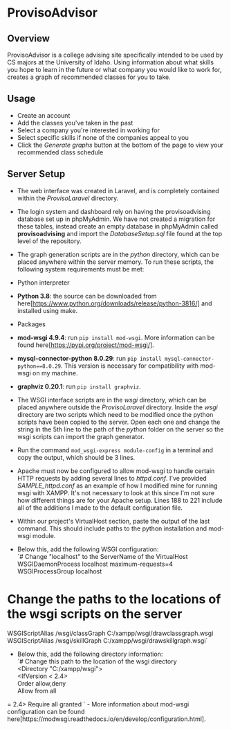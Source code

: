 # ProvisoAdvisor  
  
## Overview  
  
ProvisoAdvisor is a college advising site specifically intended to be used by CS majors at the University of Idaho. Using information about what skills you hope to learn in the future or what company you would like to work for, creates a graph of recommended classes for you to take.  
  
## Usage  
  
- Create an account 
- Add the classes you've taken in the past
- Select a company you're interested in working for
 - Select specific skills if none of the companies appeal to you
- Click the *Generate graphs* button at the bottom of the page to view your recommended class schedule  
  
## Server Setup  
  
- The web interface was created in Laravel, and is completely contained within the *ProvisoLaravel* directory.  
 - The login system and dashboard rely on having the provisoadvising database set up in phpMyAdmin. We have not created a migration for these tables, instead create an empty database in phpMyAdmin called **provisoadvising** and import the *DatabaseSetup.sql* file found at the top level of the repository.
  
- The graph generation scripts are in the *python* directory, which can be placed anywhere within the server memory. To run these scripts, the following system requirements must be met:
- Python interpreter
 - **Python 3.8**: the source can be downloaded from here[https://www.python.org/downloads/release/python-3816/] and installed using make.
- Packages
 - **mod-wsgi 4.9.4**: run `pip install mod-wsgi`. More information can be found here[https://pypi.org/project/mod-wsgi/].
 - **mysql-connector-python 8.0.29**: run `pip install mysql-connector-python==8.0.29`. This version is necessary for compatibility with mod-wsgi on my machine.
 - **graphviz 0.20.1**: run `pip install graphviz`.
  
- The WSGI interface scripts are in the *wsgi* directory, which can be placed anywhere outside the *ProvisoLaravel* directory. Inside the *wsgi* directory are two scripts which need to be modified once the python scripts have been copied to the server. Open each one and change the string in the 5th line to the path of the *python* folder on the server so the wsgi scripts can import the graph generator.  
  
- Run the command `mod_wsgi-express module-config` in a terminal and copy the output, which should be 3 lines.  
  
- Apache must now be configured to allow mod-wsgi to handle certain HTTP requests by adding several lines to *httpd.conf*. I've provided *SAMPLE_httpd.conf* as an example of how I modified mine for running wsgi with XAMPP. It's not necessary to look at this since I'm not sure how different things are for your Apache setup. Lines 188 to 221 include all of the additions I made to the default configuration file.
 - Within our project's VirtualHost section, paste the output of the last command. This should include paths to the python installation and mod-wsgi module.
 - Below this, add the following WSGI configuration:  
`# Change "localhost" to the ServerName of the VirtualHost  
WSGIDaemonProcess localhost maximum-requests=4  
WSGIProcessGroup localhost  
# Change the paths to the locations of the wsgi scripts on the server  
WSGIScriptAlias /wsgi/classGraph C:/xampp/wsgi/drawclassgraph.wsgi  
WSGIScriptAlias /wsgi/skillGraph C:/xampp/wsgi/drawskillgraph.wsgi`
 - Below this, add the following directory information:  
`# Change this path to the location of the wsgi directory  
<Directory "C:/xampp/wsgi">  
<IfVersion < 2.4>  
    Order allow,deny  
    Allow from all  
</IfVersion>  
<IfVersion >= 2.4>  
    Require all granted  
</IfVersion>  
</Directory>`  
 - More information about mod-wsgi configuration can be found here[https://modwsgi.readthedocs.io/en/develop/configuration.html].